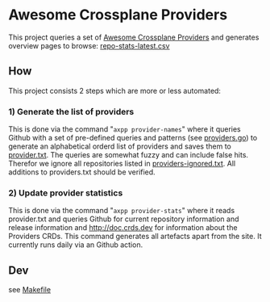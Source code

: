 # Awesome Crossplane Providers

This project queries a set of [Awesome Crossplane Providers](providers.txt) and generates overview pages to browse: [repo-stats-latest.csv](https://blocks.githubnext.com/luebken/awesome-crossplane-providers/blob/master/reports/repo-stats-latest.csv?blockKey=githubnext__blocks-examples__flat&fullscreen=1)

## How

This project consists 2 steps which are more or less automated: 

### 1) Generate the list of providers

This is done via the command "`axpp provider-names`" where it queries Github with a set of pre-defined queries and patterns (see [providers.go](/providers/providers.go)) to generate an alphabetical orderd list of providers and saves them to [provider.txt](provider.txt). The queries are somewhat fuzzy and can include false hits. Therefor we ignore all repositories listed in [providers-ignored.txt](providers-ignored.txt). All additions to providers.txt should be verified.

### 2) Update provider statistics

This is done via the command "`axpp provider-stats`" where it reads provider.txt and queries Github for current repository information and release information and http://doc.crds.dev for information about the Providers CRDs. This command generates all artefacts apart from the site. It currently runs daily via an Github action.

## Dev

see [Makefile](Makefile)